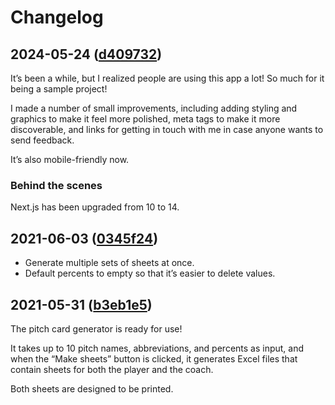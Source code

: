 # Changelog

## 2024-05-24 ([d409732](https://github.com/johnjago/pitch/commit/d4097327654dca9cde6f62aaf563ef7a9e5b49e2))

It’s been a while, but I realized people are using this app a lot! So much for it being a sample project!

I made a number of small improvements, including adding styling and graphics to make it feel more polished, meta tags to make it more discoverable, and links for getting in touch with me in case anyone wants to send feedback.

It’s also mobile-friendly now.

### Behind the scenes

Next.js has been upgraded from 10 to 14.

## 2021-06-03 ([0345f24](https://github.com/johnjago/pitch/commit/0345f2403f9e5d51f4f0ce82837223c1488f3e7e))

- Generate multiple sets of sheets at once.
- Default percents to empty so that it’s easier to delete values.

## 2021-05-31 ([b3eb1e5](https://github.com/johnjago/pitch/commit/b3eb1e553039148cd860dd296e908002bca4e5c6))

The pitch card generator is ready for use!

It takes up to 10 pitch names, abbreviations, and percents as input, and when the “Make sheets” button is clicked, it generates Excel files that contain sheets for both the player and the coach.

Both sheets are designed to be printed.
